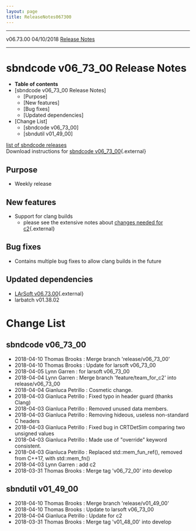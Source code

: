 ```yaml
---
layout: page
title: ReleaseNotes067300
---
```


  ----------- ------------ -- -- ------------------------------------------------------
  v06.73.00   04/10/2018         [Release Notes](ReleaseNotes067300.html)
  ----------- ------------ -- -- ------------------------------------------------------



sbndcode v06\_73\_00 Release Notes
======================================================================================

-   **Table of contents**
-   [sbndcode v06\_73\_00 Release
    Notes]
    -   [Purpose]
    -   [New features]
    -   [Bug fixes]
    -   [Updated dependencies]
-   [Change List]
    -   [sbndcode v06\_73\_00]
    -   [sbndutil v01\_49\_00]

[list of sbndcode
releases](List_of_SBND_code_releases.html)\
Download instructions for [sbndcode
v06\_73\_00](http://scisoft.fnal.gov/scisoft/bundles/sbnd/v06_73_00/sbndcode-v06_73_00.html){.external}



Purpose
----------------------------------

-   Weekly release



New features
--------------------------------------------

-   Support for clang builds
    -   please see the extensive notes about [changes needed for
        c2](https://cdcvs.fnal.gov/redmine/projects/larsoft/wiki/Building_with_clang){.external}



Bug fixes
--------------------------------------

-   Contains multiple bug fixes to allow clang builds in the future



Updated dependencies
------------------------------------------------------------

-   [LArSoft
    v06.73.00](https://cdcvs.fnal.gov/redmine/projects/larsoft/wiki/ReleaseNotes067300){.external}
-   larbatch v01.38.02



Change List
==========================================



sbndcode v06\_73\_00
----------------------------------------------------------

-   2018-04-10 Thomas Brooks : Merge branch \'release/v06\_73\_00\'
-   2018-04-10 Thomas Brooks : Update for larsoft v06\_73\_00
-   2018-04-05 Lynn Garren : for larsoft v06\_73\_00
-   2018-04-04 Lynn Garren : Merge branch \'feature/team\_for\_c2\' into
    release/v06\_73\_00
-   2018-04-04 Gianluca Petrillo : Cosmetic change.
-   2018-04-03 Gianluca Petrillo : Fixed typo in header guard (thanks
    Clang)
-   2018-04-03 Gianluca Petrillo : Removed unused data members.
-   2018-04-03 Gianluca Petrillo : Removing hideous, useless
    non-standard C headers
-   2018-04-03 Gianluca Petrillo : Fixed bug in CRTDetSim comparing two
    unsigned values
-   2018-04-03 Gianluca Petrillo : Made use of \"override\" keyword
    consistent.
-   2018-04-03 Gianluca Petrillo : Replaced std::mem\_fun\_ref(),
    removed from C++17, with std::mem\_fn()
-   2018-04-03 Lynn Garren : add c2
-   2018-03-31 Thomas Brooks : Merge tag \'v06\_72\_00\' into develop



sbndutil v01\_49\_00
----------------------------------------------------------

-   2018-04-10 Thomas Brooks : Merge branch \'release/v01\_49\_00\'
-   2018-04-10 Thomas Brooks : Update to larsoft v06\_73\_00
-   2018-04-04 Gianluca Petrillo : Update for c2
-   2018-03-31 Thomas Brooks : Merge tag \'v01\_48\_00\' into develop
